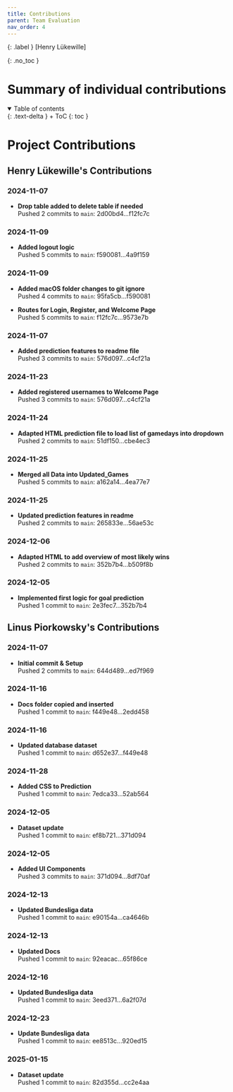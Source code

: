 ```yaml
---
title: Contributions
parent: Team Evaluation
nav_order: 4
---
```


{: .label }
[Henry Lükewille]

{: .no_toc }
# Summary of individual contributions

<details open markdown="block">
{: .text-delta }
<summary>Table of contents</summary>
+ ToC
{: toc }
</details>

# Project Contributions

## Henry Lükewille's Contributions

### 2024-11-07
- **Drop table added to delete table if needed**  
  Pushed 2 commits to `main`: 2d00bd4...f12fc7c

### 2024-11-09
- **Added logout logic**  
  Pushed 5 commits to `main`: f590081...4a9f159

### 2024-11-09
- **Added macOS folder changes to git ignore**  
  Pushed 4 commits to `main`: 95fa5cb...f590081

- **Routes for Login, Register, and Welcome Page**  
  Pushed 5 commits to `main`: f12fc7c...9573e7b

### 2024-11-07
- **Added prediction features to readme file**  
  Pushed 3 commits to `main`: 576d097...c4cf21a

### 2024-11-23
- **Added registered usernames to Welcome Page**  
  Pushed 3 commits to `main`: 576d097...c4cf21a

### 2024-11-24
- **Adapted HTML prediction file to load list of gamedays into dropdown**  
  Pushed 2 commits to `main`: 51df150...cbe4ec3

### 2024-11-25
- **Merged all Data into Updated_Games**  
  Pushed 5 commits to `main`: a162a14...4ea77e7

### 2024-11-25
- **Updated prediction features in readme**  
  Pushed 2 commits to `main`: 265833e...56ae53c

### 2024-12-06
- **Adapted HTML to add overview of most likely wins**  
  Pushed 2 commits to `main`: 352b7b4...b509f8b

### 2024-12-05
- **Implemented first logic for goal prediction**  
  Pushed 1 commit to `main`: 2e3fec7...352b7b4

## Linus Piorkowsky's Contributions

### 2024-11-07
- **Initial commit & Setup**  
  Pushed 2 commits to `main`: 644d489...ed7f969

### 2024-11-16
- **Docs folder copied and inserted**  
  Pushed 1 commit to `main`: f449e48...2edd458

### 2024-11-16
- **Updated database dataset**  
  Pushed 1 commit to `main`: d652e37...f449e48

### 2024-11-28
- **Added CSS to Prediction**  
  Pushed 1 commit to `main`: 7edca33...52ab564

### 2024-12-05
- **Dataset update**  
  Pushed 1 commit to `main`: ef8b721...371d094

### 2024-12-05
- **Added UI Components**  
  Pushed 3 commits to `main`: 371d094...8df70af

### 2024-12-13
- **Updated Bundesliga data**  
  Pushed 1 commit to `main`: e90154a...ca4646b

### 2024-12-13
- **Updated Docs**  
  Pushed 1 commit to `main`: 92eacac...65f86ce

### 2024-12-16
- **Updated Bundesliga data**  
  Pushed 1 commit to `main`: 3eed371...6a2f07d

### 2024-12-23
- **Update Bundesliga data**  
  Pushed 1 commit to `main`: ee8513c...920ed15

### 2025-01-15
- **Dataset update**  
  Pushed 1 commit to `main`: 82d355d...cc2e4aa
